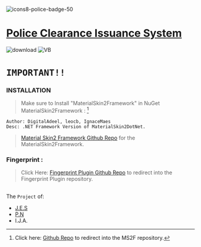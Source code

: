 ![icons8-police-badge-50](https://github.com/prince0010/PoliceClearanceIssuanceSystemES/assets/97717613/0d602afe-b659-418e-bfce-c6a1a87b3017)
##
# [Police Clearance Issuance System](https://github.com/prince0010/PoliceClearanceIssuanceSystemES.git)
![download](https://github.com/prince0010/PoliceClearanceIssuanceSystemES/assets/97717613/dcca9789-04cb-4077-8c5d-1f07c9a56518) ![VB](https://github.com/prince0010/PoliceClearanceIssuanceSystemES/assets/97717613/f308bb23-ecd2-452e-8070-c8c4ae139dda)

# `IMPORTANT!!`
### INSTALLATION
> Make sure to Install "MaterialSkin2Framework" in NuGet
> MaterialSkin2Framework : [^1]
```
Author: DigitalAdeel, leocb, IgnaceMaes
Desc: .NET Framework Version of MaterialSkin2DotNet.
```
> [Material Skin2 Framework Github Repo](https://github.com/DigitalAdeel/MaterialSkin2Framework) for the MaterialSkin2Framework.
> [^1]: Click here: [Github Repo](https://github.com/DigitalAdeel/MaterialSkin2Framework) to redirect into the MS2F repository.

### Fingerprint :

> Click Here: [Fingerprint Plugin Github Repo](https://github.com/smstuebe/xamarin-fingerprint) to redirect into the Fingerprint Plugin repository.


##
The `Project` of: 

- [J.E.S](https://github.com/alienzzz29)
- [P.N](https://github.com/prince0010)
- I.J.A.

